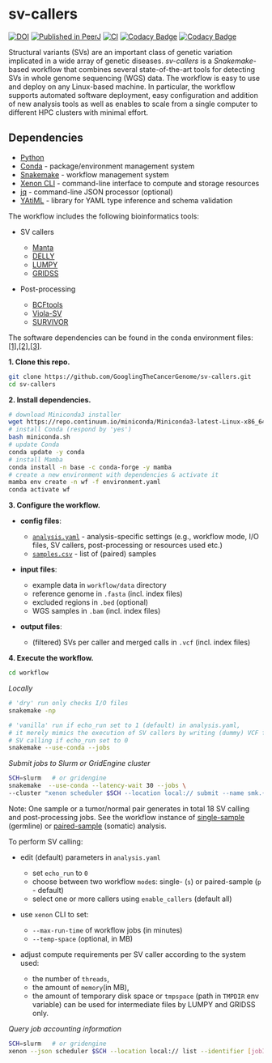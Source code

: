 # sv-callers

[![DOI](https://zenodo.org/badge/DOI/10.5281/zenodo.1217111.svg)](https://doi.org/10.5281/zenodo.1217111)
[![Published in PeerJ](https://img.shields.io/badge/published%20in-PeerJ-blue.svg)](https://doi.org/10.7717/peerj.8214)
[![CI](https://github.com/GooglingTheCancerGenome/sv-callers/actions/workflows/ci.yaml/badge.svg?branch=master)](https://github.com/GooglingTheCancerGenome/sv-callers/actions/workflows/ci.yaml)
[![Codacy Badge](https://app.codacy.com/project/badge/Grade/eaa33d7d090048898c112a4a87815479)](https://www.codacy.com/gh/GooglingTheCancerGenome/sv-callers/dashboard?utm_source=github.com&amp;utm_medium=referral&amp;utm_content=GooglingTheCancerGenome/sv-callers&amp;utm_campaign=Badge_Grade)
[![Codacy Badge](https://app.codacy.com/project/badge/Coverage/eaa33d7d090048898c112a4a87815479)](https://www.codacy.com/gh/GooglingTheCancerGenome/sv-callers/dashboard?utm_source=github.com&utm_medium=referral&utm_content=GooglingTheCancerGenome/sv-callers&utm_campaign=Badge_Coverage)

Structural variants (SVs) are an important class of genetic variation implicated in a wide array of genetic diseases. _sv-callers_ is a _Snakemake_-based workflow that combines several state-of-the-art tools for detecting SVs in whole genome sequencing (WGS) data. The workflow is easy to use and deploy on any Linux-based machine. In particular, the workflow supports automated software deployment, easy configuration and addition of new analysis tools as well as enables to scale from a single computer to different HPC clusters with minimal effort.

## Dependencies

-   [Python](https://www.python.org/)
-   [Conda](https://conda.io/) - package/environment management system
-   [Snakemake](https://snakemake.readthedocs.io/) - workflow management system
-   [Xenon CLI](https://github.com/NLeSC/xenon-cli) - command-line interface to compute and storage resources
-   [jq](https://stedolan.github.io/jq/) - command-line JSON processor (optional)
-   [YAtiML](https://github.com/yatiml/yatiml) - library for YAML type inference and schema validation

The workflow includes the following bioinformatics tools:

-   SV callers
    -   [Manta](https://github.com/Illumina/manta)
    -   [DELLY](https://github.com/dellytools/delly)
    -   [LUMPY](https://github.com/arq5x/lumpy-sv)
    -   [GRIDSS](https://github.com/PapenfussLab/gridss)

-   Post-processing
    -   [BCFtools](https://github.com/samtools/bcftools)
    -   [Viola-SV](https://github.com/dermasugita/Viola-SV)
    -   [SURVIVOR](https://github.com/fritzsedlazeck/SURVIVOR)

The software dependencies can be found in the conda environment files: [[1]](/environment.yaml),[[2]](/workflow/envs/caller.yaml),[[3]](/workflow/envs/postproc.yaml).

**1. Clone this repo.**

```bash
git clone https://github.com/GooglingTheCancerGenome/sv-callers.git
cd sv-callers
```

**2. Install dependencies.**

```bash
# download Miniconda3 installer
wget https://repo.continuum.io/miniconda/Miniconda3-latest-Linux-x86_64.sh -O miniconda.sh
# install Conda (respond by 'yes')
bash miniconda.sh
# update Conda
conda update -y conda
# install Mamba
conda install -n base -c conda-forge -y mamba
# create a new environment with dependencies & activate it
mamba env create -n wf -f environment.yaml
conda activate wf
```

**3. Configure the workflow.**

-   **config files**:
    -   [`analysis.yaml`](/config/analysis.yaml) - analysis-specific settings (e.g., workflow mode, I/O files, SV callers, post-processing or resources used etc.)
    -   [`samples.csv`](/config/samples.csv) - list of (paired) samples

-   **input files**:
    -   example data in `workflow/data` directory
    -   reference genome in `.fasta` (incl. index files)
    -   excluded regions in `.bed` (optional)
    -   WGS samples in `.bam` (incl. index files)

-   **output files**:
    -   (filtered) SVs per caller and merged calls in `.vcf` (incl. index files)

**4. Execute the workflow.**

```bash
cd workflow
```

_Locally_

```bash
# 'dry' run only checks I/O files
snakemake -np

# 'vanilla' run if echo_run set to 1 (default) in analysis.yaml,
# it merely mimics the execution of SV callers by writing (dummy) VCF files;
# SV calling if echo_run set to 0
snakemake --use-conda --jobs

```

_Submit jobs to Slurm or GridEngine cluster_

```bash
SCH=slurm   # or gridengine
snakemake  --use-conda --latency-wait 30 --jobs \
--cluster "xenon scheduler $SCH --location local:// submit --name smk.{rule} --inherit-env --cores-per-task {threads} --max-run-time 1 --max-memory {resources.mem_mb} --working-directory . --stderr stderr-%j.log --stdout stdout-%j.log" &>smk.log&
```

Note: One sample or a tumor/normal pair generates in total 18 SV calling and post-processing jobs. See the workflow instance of [single-sample](doc/sv-callers_single.svg) (germline) or [paired-sample](doc/sv-callers_paired.svg) (somatic) analysis.

To perform SV calling:
-   edit (default) parameters in `analysis.yaml`
    -   set `echo_run` to `0`
    -   choose between two workflow `mode`s: single- (`s`) or paired-sample (`p` - default)
    -   select one or more callers using `enable_callers` (default all)

-   use `xenon` CLI to set:
    -   `--max-run-time` of workflow jobs (in minutes)
    -   `--temp-space` (optional, in MB)

-   adjust compute requirements per SV caller according to the system used:
    -   the number of `threads`, 
    -   the amount of `memory`(in MB),
    -   the amount of temporary disk space or `tmpspace` (path in `TMPDIR` env variable) can be used for intermediate files by LUMPY and GRIDSS only.

_Query job accounting information_

```bash
SCH=slurm   # or gridengine
xenon --json scheduler $SCH --location local:// list --identifier [jobID] | jq ...
```
